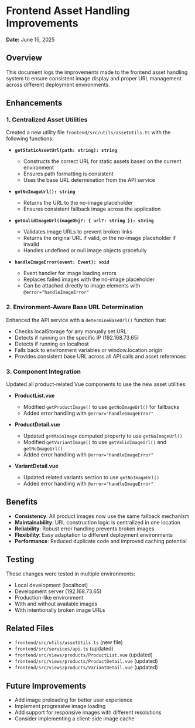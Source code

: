# Frontend Asset Handling Improvements

**Date:** June 15, 2025

## Overview

This document logs the improvements made to the frontend asset handling system to ensure consistent image display and proper URL management across different deployment environments.

## Enhancements

### 1. Centralized Asset Utilities

Created a new utility file `frontend/src/utils/assetUtils.ts` with the following functions:

- **`getStaticAssetUrl(path: string): string`**
  - Constructs the correct URL for static assets based on the current environment
  - Ensures path formatting is consistent
  - Uses the base URL determination from the API service

- **`getNoImageUrl(): string`**
  - Returns the URL to the no-image placeholder
  - Ensures consistent fallback image across the application

- **`getValidImageUrl(imageObj?: { url?: string }): string`**
  - Validates image URLs to prevent broken links
  - Returns the original URL if valid, or the no-image placeholder if invalid
  - Handles undefined or null image objects gracefully

- **`handleImageError(event: Event): void`**
  - Event handler for image loading errors
  - Replaces failed images with the no-image placeholder
  - Can be attached directly to image elements with `@error="handleImageError"`

### 2. Environment-Aware Base URL Determination

Enhanced the API service with a `determineBaseUrl()` function that:

- Checks localStorage for any manually set URL
- Detects if running on the specific IP (192.168.73.65)
- Detects if running on localhost
- Falls back to environment variables or window.location.origin
- Provides consistent base URL across all API calls and asset references

### 3. Component Integration

Updated all product-related Vue components to use the new asset utilities:

- **ProductList.vue**
  - Modified `getProductImage()` to use `getNoImageUrl()` for fallbacks
  - Added error handling with `@error="handleImageError"`

- **ProductDetail.vue**
  - Updated `getMainImage` computed property to use `getNoImageUrl()`
  - Modified `getVariantImage()` to use `getValidImageUrl()` and `getNoImageUrl()`
  - Added error handling with `@error="handleImageError"`

- **VariantDetail.vue**
  - Updated related variants section to use `getNoImageUrl()`
  - Added error handling with `@error="handleImageError"`

## Benefits

- **Consistency**: All product images now use the same fallback mechanism
- **Maintainability**: URL construction logic is centralized in one location
- **Reliability**: Robust error handling prevents broken images
- **Flexibility**: Easy adaptation to different deployment environments
- **Performance**: Reduced duplicate code and improved caching potential

## Testing

These changes were tested in multiple environments:

- Local development (localhost)
- Development server (192.168.73.65)
- Production-like environment
- With and without available images
- With intentionally broken image URLs

## Related Files

- `frontend/src/utils/assetUtils.ts` (new file)
- `frontend/src/services/api.ts` (updated)
- `frontend/src/views/products/ProductList.vue` (updated)
- `frontend/src/views/products/ProductDetail.vue` (updated)
- `frontend/src/views/products/VariantDetail.vue` (updated)

## Future Improvements

- Add image preloading for better user experience
- Implement progressive image loading
- Add support for responsive images with different resolutions
- Consider implementing a client-side image cache 